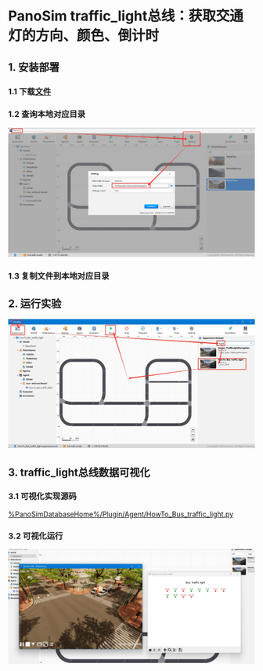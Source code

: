# PanoSim traffic_light总线：获取交通灯的方向、颜色、倒计时

## 1. 安装部署

### 1.1 下载[文件](./PanoSimDatabase)

### 1.2 查询本地对应目录
![image](../ego/docs/images/folder.jpg)

### 1.3 复制文件到本地对应目录

## 2. 运行实验
![image](docs/images/open.jpg)


## 3. traffic_light总线数据可视化

### 3.1 可视化实现源码
[%PanoSimDatabaseHome%/Plugin/Agent/HowTo_Bus_traffic_light.py](PanoSimDatabase/Plugin/Agent/HowTo_Bus_traffic_light.py)

### 3.2 可视化运行
![image](docs/images/visualization.jpg)
